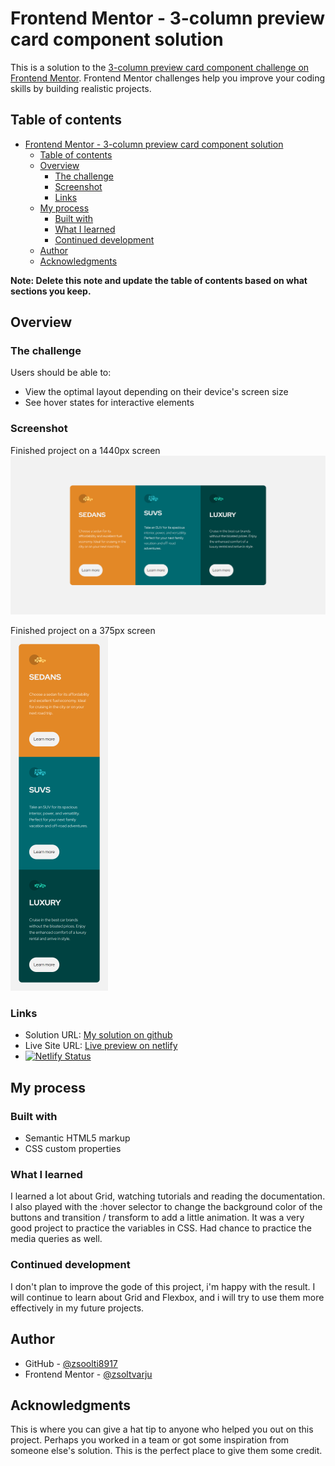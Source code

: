 # Frontend Mentor - 3-column preview card component solution

This is a solution to the [3-column preview card component challenge on Frontend Mentor](https://www.frontendmentor.io/challenges/3column-preview-card-component-pH92eAR2-). Frontend Mentor challenges help you improve your coding skills by building realistic projects. 

## Table of contents

- [Frontend Mentor - 3-column preview card component solution](#frontend-mentor---3-column-preview-card-component-solution)
  - [Table of contents](#table-of-contents)
  - [Overview](#overview)
    - [The challenge](#the-challenge)
    - [Screenshot](#screenshot)
    - [Links](#links)
  - [My process](#my-process)
    - [Built with](#built-with)
    - [What I learned](#what-i-learned)
    - [Continued development](#continued-development)
  - [Author](#author)
  - [Acknowledgments](#acknowledgments)

**Note: Delete this note and update the table of contents based on what sections you keep.**

## Overview

### The challenge

Users should be able to:

- View the optimal layout depending on their device's screen size
- See hover states for interactive elements

### Screenshot

Finished project on a 1440px screen
![Finished project on 1440px](solution/Solution%20PC.png)

Finished project on a 375px screen
<br />
![Finished project on 375px](solution/Solution%20Phone.png)

### Links

- Solution URL: [My solution on github](https://github.com/zsoolti8917/3-column-preview-card)
- Live Site URL: [Live preview on netlify](https://magenta-kitten-b5f7cd.netlify.app/)
- [![Netlify Status](https://api.netlify.com/api/v1/badges/e3a79f2b-6e7c-4597-9fe8-de457318753c/deploy-status)](https://app.netlify.com/sites/magenta-kitten-b5f7cd/deploys)
## My process

### Built with

- Semantic HTML5 markup
- CSS custom properties

### What I learned

I learned a lot about Grid, watching tutorials and reading the documentation. I also played with the :hover selector to change the background color of the buttons and transition / transform to add a little animation. It was a very good project to practice the variables in CSS.
Had chance to practice the media queries as well.

### Continued development

I don't plan to improve the gode of this project, i'm happy with the result. I will continue to learn about Grid and Flexbox, and i will try to use them more effectively in my future projects.


## Author

- GitHub - [@zsoolti8917](https://github.com/zsoolti8917)
- Frontend Mentor - [@zsoltvarju](https://www.frontendmentor.io/profile/zsoltvarju)

## Acknowledgments

This is where you can give a hat tip to anyone who helped you out on this project. Perhaps you worked in a team or got some inspiration from someone else's solution. This is the perfect place to give them some credit.


